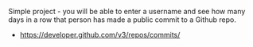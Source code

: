 Simple project - you will be able to enter a username and see how many days in a row that person has made a public commit to a Github repo.

* https://developer.github.com/v3/repos/commits/
